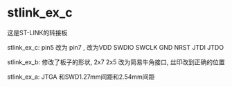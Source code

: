 # stlink_ex_c

这是ST-LINK的转接板

stlink_ex_c: pin5 改为 pin7 , 改为VDD SWDIO SWCLK GND NRST JTDI JTDO

stlink_ex_b: 修改了板子的形状, 2x7 2x5 改为简易牛角接口, 丝印改到正确的位置

stlink_ex_a: JTGA 和SWD1.27mm间距和2.54mm间距